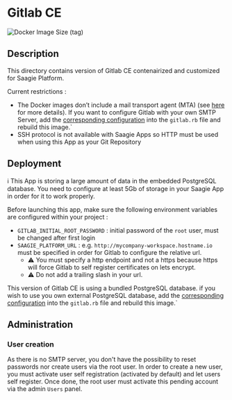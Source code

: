 # Gitlab CE

![Docker Image Size (tag)](https://img.shields.io/docker/image-size/saagie/gitlab/ce-0.1?label=ce-0.1%20image%20size&style=for-the-badge)

## Description
This directory contains version of Gitlab CE contenairized and customized for Saagie Platform.

Current restrictions : 
- The Docker images don’t include a mail transport agent (MTA) (see [here](https://docs.gitlab.com/ee/install/docker.html) for more details). If you want to configure Gitlab with your own SMTP Server, add the [corresponding configuration](https://docs.gitlab.com/omnibus/settings/smtp.html) into the `gitlab.rb` file and rebuild this image.`
- SSH protocol is not available with Saagie Apps so HTTP must be used when using this App as your Git Repository


## Deployment
:information_source: This App is storing a large amount of data in the embedded PostgreSQL database. You need to configure at least 5Gb of storage in your Saagie App in order for it to work properly. 

Before launching this app, make sure the following environment variables are configured within your project : 
- `GITLAB_INITIAL_ROOT_PASSWORD` : initial password of the `root` user, must be changed after first login
- `SAAGIE_PLATFORM_URL` : e.g. `http://mycompany-workspace.hostname.io` must be specified in order for Gitlab to configure the relative url. 
  - :warning: You must specify a http endpoint and not a https because https will force Gitlab to self register certificates on lets encrypt. 
  - :warning: Do not add a trailing slash in your url. 
  
This version of Gitlab CE is using a bundled PostgreSQL database. if you wish to use you own external PostgreSQL database, add the [corresponding configuration](https://docs.gitlab.com/omnibus/settings/database.html#using-a-non-packaged-postgresql-database-management-server) into the `gitlab.rb` file and rebuild this image.`




## Administration

### User creation
As there is no SMTP server, you don't have the possibility to reset passwords nor create users via the root user.
In order to create a new user, you must activate user self registration (activated by default) and let users self register. Once done, the root user must activate this pending account via the admin `Users` panel.

